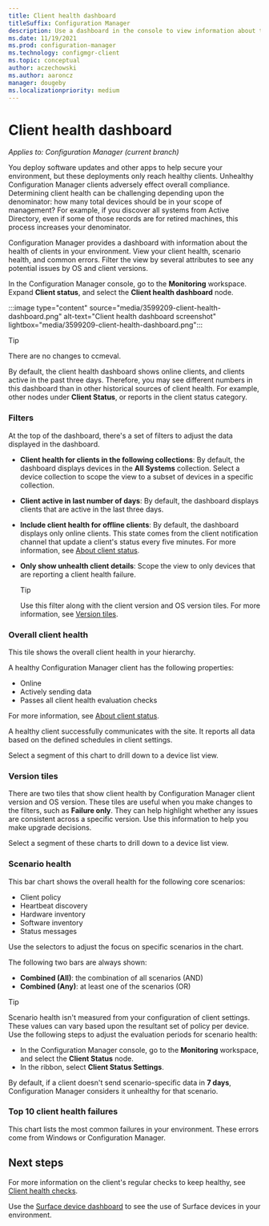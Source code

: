 ```yaml
---
title: Client health dashboard
titleSuffix: Configuration Manager
description: Use a dashboard in the console to view information about the health of clients in your environment.
ms.date: 11/19/2021
ms.prod: configuration-manager
ms.technology: configmgr-client
ms.topic: conceptual
author: aczechowski
ms.author: aaroncz
manager: dougeby
ms.localizationpriority: medium
---
```


# Client health dashboard

*Applies to: Configuration Manager (current branch)*

<!--3599209-->

You deploy software updates and other apps to help secure your environment, but these deployments only reach healthy clients. Unhealthy Configuration Manager clients adversely effect overall compliance. Determining client health can be challenging depending upon the denominator: how many total devices should be in your scope of management? For example, if you discover all systems from Active Directory, even if some of those records are for retired machines, this process increases your denominator.

Configuration Manager provides a dashboard with information about the health of clients in your environment. View your client health, scenario health, and common errors. Filter the view by several attributes to see any potential issues by OS and client versions.

In the Configuration Manager console, go to the **Monitoring** workspace. Expand **Client status**, and select the **Client health dashboard** node.

:::image type="content" source="media/3599209-client-health-dashboard.png" alt-text="Client health dashboard screenshot" lightbox="media/3599209-client-health-dashboard.png":::

> [!Tip]  
> There are no changes to ccmeval.  

By default, the client health dashboard shows online clients, and clients active in the past three days. Therefore, you may see different numbers in this dashboard than in other historical sources of client health. For example, other nodes under **Client Status**, or reports in the client status category.

### Filters

At the top of the dashboard, there's a set of filters to adjust the data displayed in the dashboard.

- **Client health for clients in the following collections**: By default, the dashboard displays devices in the **All Systems** collection. Select a device collection to scope the view to a subset of devices in a specific collection.  

- **Client active in last number of days**: By default, the dashboard displays clients that are active in the last three days.  

- **Include client health for offline clients**: By default, the dashboard displays only online clients. This state comes from the client notification channel that update a client's status every five minutes. For more information, see [About client status](monitor-clients.md#about-client-status).  

- **Only show unhealth client details**: Scope the view to only devices that are reporting a client health failure.  

    > [!Tip]  
    > Use this filter along with the client version and OS version tiles. For more information, see [Version tiles](#version-tiles).

### Overall client health

This tile shows the overall client health in your hierarchy.

A healthy Configuration Manager client has the following properties:

- Online  
- Actively sending data  
- Passes all client health evaluation checks  

For more information, see [About client status](monitor-clients.md#about-client-status).

A healthy client successfully communicates with the site. It reports all data based on the defined schedules in client settings.

Select a segment of this chart to drill down to a device list view.

### Version tiles

There are two tiles that show client health by Configuration Manager client version and OS version. These tiles are useful when you make changes to the filters, such as **Failure only**. They can help highlight whether any issues are consistent across a specific version. Use this information to help you make upgrade decisions.

Select a segment of these charts to drill down to a device list view.

### Scenario health

This bar chart shows the overall health for the following core scenarios:

- Client policy
- Heartbeat discovery
- Hardware inventory
- Software inventory
- Status messages

Use the selectors to adjust the focus on specific scenarios in the chart.

The following two bars are always shown:

- **Combined (All)**: the combination of all scenarios (AND)  
- **Combined (Any)**: at least one of the scenarios (OR)

> [!Tip]  
> Scenario health isn't measured from your configuration of client settings. These values can vary based upon the resultant set of policy per device. Use the following steps to adjust the evaluation periods for scenario health:
>
> - In the Configuration Manager console, go to the **Monitoring** workspace, and select the **Client Status** node.  
> - In the ribbon, select **Client Status Settings**.  
>
> By default, if a client doesn't send scenario-specific data in **7 days**, Configuration Manager considers it unhealthy for that scenario.

### Top 10 client health failures

This chart lists the most common failures in your environment. These errors come from Windows or Configuration Manager.

<!-- The following list includes some of the more common failures overall:

#### Failure 1 title
Failure 1 description

Solution for failure 1 -->


## Next steps

For more information on the client's regular checks to keep healthy, see [Client health checks](client-health-checks.md).

Use the [Surface device dashboard](surface-device-dashboard.md) to see the use of Surface devices in your environment.
